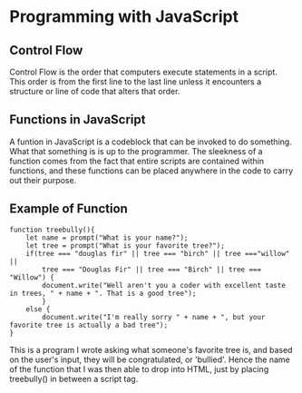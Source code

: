 # Programming with JavaScript

## **Control Flow**

Control Flow is the order that computers execute statements in a script. This order is from the first line to the last line unless it encounters a structure or line of code that alters that order.


## **Functions in JavaScript**

A funtion in JavaScript is a codeblock that can be invoked to do something. What that something is is up to the programmer. The sleekness of a function comes from the fact that entire scripts are contained within functions, and these functions can be placed anywhere in the code to carry out their purpose. 

## **Example of Function**

    function treebully(){
        let name = prompt("What is your name?");
        let tree = prompt("What is your favorite tree?");
        if(tree === "douglas fir" || tree === "birch" || tree ==="willow" || 
            tree === "Douglas Fir" || tree === "Birch" || tree === "Willow") {
            document.write("Well aren't you a coder with excellent taste in trees, " + name + ". That is a good tree");
            }
        else {
            document.write("I'm really sorry " + name + ", but your favorite tree is actually a bad tree");
    }

This is a program I wrote asking what someone's favorite tree is, and based on the user's input, they will be congratulated, or 'bullied'. Hence the name of the function that I was then able to drop into HTML, just by placing treebully() in between a script tag.